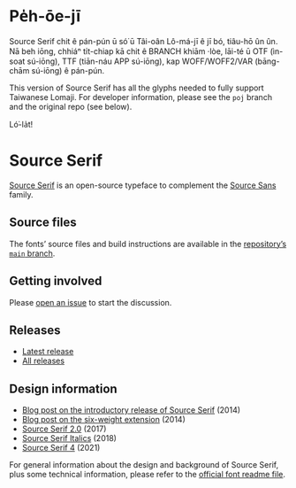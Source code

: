 # Pe̍h-ōe-jī

Source Serif chit ê pán-pún ū só͘ ū Tâi-oân Lô-má-jī ê jī bó, tiâu-hō ûn ûn. Nā beh iōng, chhiáⁿ ti̍t-chiap kā chit ê BRANCH khiām ·lòe, lāi-té ū OTF (ìn-soat sú-iōng), TTF (tiān-náu APP sú-iōng), kap WOFF/WOFF2/VAR (bāng-chām sú-iōng) ê pán-pún.

This version of Source Serif has all the glyphs needed to fully support Taiwanese Lomaji. For developer information, please see the `poj` branch and the original repo (see below).

Ló͘-la̍t!

# Source Serif

[Source Serif](https://adobe-fonts.github.io/source-serif/) is an open-source typeface to complement the [Source Sans](https://github.com/adobe-fonts/source-sans-pro) family.

## Source files

The fonts’ source files and build instructions are available in the [repository’s `main` branch](https://github.com/adobe-fonts/source-serif/tree/main).


## Getting involved

Please [open an issue](https://github.com/adobe-fonts/source-serif/issues) to start the discussion.


## Releases

* [Latest release](../../releases/latest)
* [All releases](../../releases)


## Design information

* [Blog post on the introductory release of Source Serif](https://blog.typekit.com/2014/05/20/source-serif-pro/) (2014)  
* [Blog post on the six-weight extension](https://blog.typekit.com/2014/12/11/source-serif-update-three-new-weights/) (2014)  
* [Source Serif 2.0](https://blog.typekit.com/2017/01/10/introducing-source-serif-2-0/) (2017)  
* [Source Serif Italics](https://blog.typekit.com/2018/08/16/source-serif-italics/) (2018)  
* [Source Serif 4](https://blog.adobe.com/en/publish/2021/03/04/source-serif-gets-optical-sizes.html#gs.6de1ff) (2021)  

For general information about the design and background of Source Serif, plus some technical information, please refer to the [official font readme file](https://github.com/adobe-fonts/source-serif/wiki/Source-Serif-Readme).  

